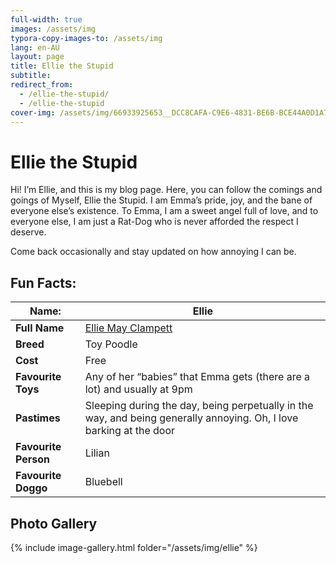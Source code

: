 ```yaml
---
full-width: true
images: /assets/img
typora-copy-images-to: /assets/img
lang: en-AU
layout: page
title: Ellie the Stupid
subtitle: 
redirect_from:
  - /ellie-the-stupid/
  - /ellie-the-stupid
cover-img: /assets/img/66933925653__DCC8CAFA-C9E6-4831-BE6B-BCE44A0D1A75.jpeg
---
```


# Ellie the Stupid

Hi! I’m Ellie, and this is my blog page. Here, you can follow the comings and goings of Myself, Ellie the Stupid. I am Emma’s pride, joy, and the bane of everyone else’s existence. To Emma, I am a sweet angel full of love, and to everyone else, I am just a Rat-Dog who is never afforded the respect I deserve.

Come back occasionally and stay updated on how annoying I can be.

## Fun Facts:

| **Name:**            | Ellie                                                        |
| -------------------- | ------------------------------------------------------------ |
| **Full Name**        | [Ellie May Clampett](https://beverlyhillbillies.fandom.com/wiki/Elly_May_Clampett) |
| **Breed**            | Toy Poodle                                                   |
| **Cost**             | Free                                                         |
| **Favourite Toys**   | Any of her “babies” that Emma gets (there are a lot) and usually at 9pm |
| **Pastimes**         | Sleeping during the day, being perpetually in the way, and being generally annoying. Oh, I love barking at the door |
| **Favourite Person** | Lilian                                                       |
| **Favourite Doggo**  | Bluebell                                                     |

## Photo Gallery

{% include image-gallery.html folder="/assets/img/ellie" %}
